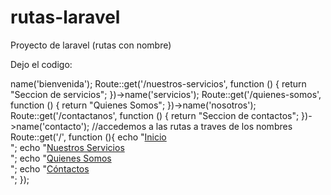# rutas-laravel
Proyecto de laravel (rutas con nombre)

Dejo el codigo:

<?php

use Illuminate\Support\Facades\Route;

/*
|--------------------------------------------------------------------------
| Web Routes
|--------------------------------------------------------------------------
|
| Here is where you can register web routes for your application. These
| routes are loaded by the RouteServiceProvider within a group which
| contains the "web" middleware group. Now create something great!
|
*/
//creamos las rutas
Route::get('/', function () {
    return view('welcome');
});

Route::get('/inicio', function () {
    return "Inicio";
})->name('bienvenida');

Route::get('/nuestros-servicios', function () {
    return "Seccion de servicios";
})->name('servicios');

Route::get('/quienes-somos', function () {
    return "Quienes Somos";
})->name('nosotros');

Route::get('/contactanos', function () {
    return "Seccion de contactos";
})->name('contacto');

//accedemos a las rutas a traves de los nombres
Route::get('/', function (){
    echo "<a href='".route('bienvenida')."'>Inicio</a><br>";
    echo "<a href='".route('servicios')."'>Nuestros Servicios</a><br>";
    echo "<a href='".route('nosotros')."'>Quienes Somos</a><br>";
    echo "<a href='".route('contacto')."'>Cóntactos</a><br>";

});
